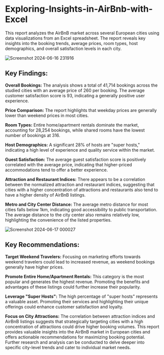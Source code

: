 # **Exploring-Insights-in-AirBnb-with-Excel**

This report analyzes the AirBnB market across several European cities using data visualizations from an Excel spreadsheet. The report reveals key insights into the booking trends, average prices, room types, host demographics, and overall satisfaction levels in each city.

![Screenshot 2024-06-16 231916](https://github.com/Arunava197/Exploring-Insights-in-AirBnb-with-Excel/assets/160317839/c082d449-8578-4b1c-a056-5ea1803fd90e)

## Key Findings:

**Overall Bookings:** The analysis shows a total of 41,714 bookings across the studied cities with an average price of 260 per booking. The average customer satisfaction score is 93, indicating a generally positive user experience.

**Price Comparison:** The report highlights that weekday prices are generally lower than weekend prices in most cities.

**Room Types:** Entire home/apartment rentals dominate the market, accounting for 28,254 bookings, while shared rooms have the lowest number of bookings at 316.

**Host Demographics:** A significant 28% of hosts are "super hosts," indicating a high level of experience and quality service within the market.

**Guest Satisfaction:** The average guest satisfaction score is positively correlated with the average price, indicating that higher-priced accommodations tend to offer a better experience.

**Attraction and Restaurant Indices:** There appears to be a correlation between the normalized attraction and restaurant indices, suggesting that cities with a higher concentration of attractions and restaurants also tend to have a higher density of AirBnB listings.

**Metro and City Center Distance:** The average metro distance for most cities falls below 1km, indicating good accessibility to public transportation. The average distance to the city center also remains relatively low, highlighting the convenience of the listed properties.

![Screenshot 2024-06-17 000027](https://github.com/Arunava197/Exploring-Insights-in-AirBnb-with-Excel/assets/160317839/decfc5ac-8c7b-42e4-9982-8162ed86182e)

## Key Recommendations:

**Target Weekend Travelers:** Focusing on marketing efforts towards weekend travelers could lead to increased revenue, as weekend bookings generally have higher prices.

**Promote Entire Home/Apartment Rentals:** This category is the most popular and generates the highest revenue. Promoting the benefits and advantages of these listings could further increase their popularity.

**Leverage "Super Hosts":** The high percentage of "super hosts" represents a valuable asset. Promoting their services and highlighting their unique offerings could enhance customer satisfaction and loyalty.

**Focus on City Attractions:** The correlation between attraction indices and AirBnB listings suggests that strategically targeting cities with a high concentration of attractions could drive higher booking volumes.
This report provides valuable insights into the AirBnB market in European cities and offers actionable recommendations for maximizing booking potential. Further research and analysis can be conducted to delve deeper into specific city-level trends and cater to individual market needs.
